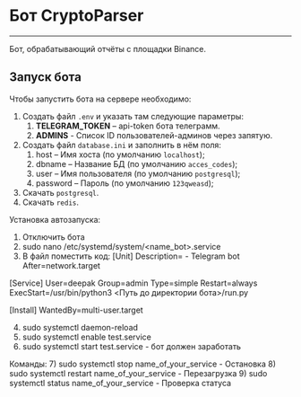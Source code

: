 # Бот CryptoParser
<hr>
Бот, обрабатывающий отчёты с площадки Binance.

## Запуск бота

Чтобы запустить бота на сервере необходимо:

1. Создать файл `.env` и указать там следующие параметры:
   1. **TELEGRAM_TOKEN** – api-token бота телеграмм.
   2. **ADMINS** - Список ID пользователей-админов через запятую.
2. Создать файл `database.ini` и заполнить в нём поля:
   1. host – Имя хоста (по умолчанию `localhost`);
   2. dbname – Название БД (по умолчанию `acces_codes`);
   3. user – Имя пользователя (по умолчанию `postgresql`);
   4. password – Пароль (по умолчанию `123qweasd`);
3. Скачать `postgresql`.
4. Скачать `redis`.

Установка автозапуска:
1) Отключить бота
2) sudo nano /etc/systemd/system/<name_bot>.service
3) В файл поместить код:
[Unit]
Description=<namebot> - Telegram bot
After=network.target

[Service]
User=deepak
Group=admin
Type=simple
Restart=always
ExecStart=/usr/bin/python3 <Путь до директории бота>/run.py
 
[Install]
WantedBy=multi-user.target


4) sudo systemctl daemon-reload
5) sudo systemctl enable test.service 
6) sudo systemctl start test.service - бот должен заработать


Команды:
7) sudo systemctl stop name_of_your_service - Остановка
8) sudo systemctl restart name_of_your_service - Перезагрузка
9) sudo systemctl status name_of_your_service - Проверка статуса
